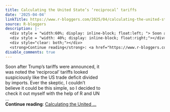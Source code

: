 ```yaml
---
title: Calculating the United State’s ‘reciprocal’ tariffs
date: '2025-04-04'
linkTitle: https://www.r-bloggers.com/2025/04/calculating-the-united-states-reciprocal-tariffs/
source: R-bloggers
description: |-
  <div style = "width:60%; display: inline-block; float:left; "> Soon after Trump’s tariffs were announced, it was noted the ‘reciprocal’ tariffs looked suspiciously like the US trade deficit divided by imports. Ever the skeptic, I couldn’t believe it could be this simple, so I decided to check it out myself with the help of R and UN ...</div>
  <div style = "width: 40%; display: inline-block; float:right;"></div>
  <div style="clear: both;"></div>
  <strong>Continue reading</strong>: <a href="https://www.r-bloggers.com/2025/04/calculating-the-united-states-reciprocal-tariffs/">Calculating the United ...
disable_comments: true
---
```

<div style = "width:60%; display: inline-block; float:left; "> Soon after Trump’s tariffs were announced, it was noted the ‘reciprocal’ tariffs looked suspiciously like the US trade deficit divided by imports. Ever the skeptic, I couldn’t believe it could be this simple, so I decided to check it out myself with the help of R and UN ...</div>
<div style = "width: 40%; display: inline-block; float:right;"></div>
<div style="clear: both;"></div>
<strong>Continue reading</strong>: <a href="https://www.r-bloggers.com/2025/04/calculating-the-united-states-reciprocal-tariffs/">Calculating the United ...